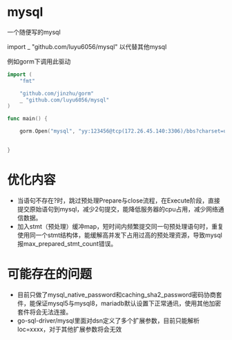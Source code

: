 # mysql
一个随便写的mysql

import _ "github.com/luyu6056/mysql" 以代替其他mysql

例如gorm下调用此驱动
```go
import (
	"fmt"

	"github.com/jinzhu/gorm"
	_ "github.com/luyu6056/mysql"
)

func main() {

	gorm.Open("mysql", "yy:123456@tcp(172.26.45.140:3306)/bbs?charset=utf8")

	
}
```
# 优化内容
* 当语句不存在?时，跳过预处理Prepare与close流程，在Execute阶段，直接提交原始语句到mysql，减少2句提交，能降低服务器的cpu占用，减少网络通信数据。
* 加入stmt（预处理）缓冲map，短时间内频繁提交同一句预处理语句时，重复使用同一个stmt结构体，能缓解高并发下占用过高的预处理资源，导致mysql报max_prepared_stmt_count错误。

# 可能存在的问题
* 目前只做了mysql_native_password和caching_sha2_password密码协商套件，能保证mysql5与mysql8，mariadb默认设置下正常通讯，使用其他加密套件将会无法连接。
* go-sql-driver/mysql里面对dsn定义了多个扩展参数，目前只能解析loc=xxxx，对于其他扩展参数将会无效
